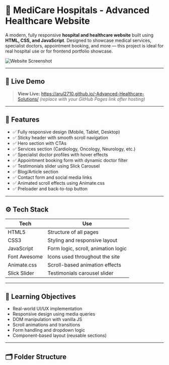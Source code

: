 # 🏥 MediCare Hospitals - Advanced Healthcare Website

A modern, fully responsive **hospital and healthcare website** built using **HTML, CSS, and JavaScript**. Designed to showcase medical services, specialist doctors, appointment booking, and more — this project is ideal for real hospital use or for frontend portfolio showcase.

![Website Screenshot](https://i.ibb.co/Dtbsvhz/medicare-logo.png)

---

## 🔗 Live Demo

> **View Live:**   https://arul2710.github.io/-Advanced-Healthcare-Solutions/ 
*(replace with your GitHub Pages link after hosting)*

---

## 🚀 Features

- ✅ Fully responsive design (Mobile, Tablet, Desktop)
- ✅ Sticky header with smooth scroll navigation
- ✅ Hero section with CTAs
- ✅ Services section (Cardiology, Oncology, Neurology, etc.)
- ✅ Specialist doctor profiles with hover effects
- ✅ Appointment booking form with dynamic doctor filter
- ✅ Testimonials slider using Slick Carousel
- ✅ Blog/Article section
- ✅ Contact form and social media links
- ✅ Animated scroll effects using Animate.css
- ✅ Preloader and back-to-top button

---

## ⚙️ Tech Stack

| Tech         | Use                                |
|--------------|-------------------------------------|
| HTML5        | Structure of all pages             |
| CSS3         | Styling and responsive layout       |
| JavaScript   | Form logic, scroll, animation logic |
| Font Awesome | Icons used throughout the site      |
| Animate.css  | Scroll-based animation effects      |
| Slick Slider | Testimonials carousel slider        |

---

## 🧠 Learning Objectives

- Real-world UI/UX implementation
- Responsive design using media queries
- DOM manipulation with vanilla JS
- Scroll animations and transitions
- Form handling and dropdown logic
- Component-based layout (reusable sections)

---

## 🗂️ Folder Structure

